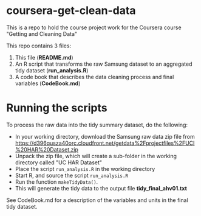 # coursera-get-clean-data
This is a repo to hold the course project work for the Coursera course "Getting and Cleaning Data"

This repo contains 3 files:

1. This file (__README.md__)
2. An R script that transforms the raw Samsung dataset to an aggregated tidy dataset (__run_analysis.R__)
3. A code book that describes the data cleaning process and final variables (__CodeBook.md__)

# Running the scripts

To process the raw data into the tidy summary dataset, do the following:

* In your working directory, download the Samsung raw data zip file from https://d396qusza40orc.cloudfront.net/getdata%2Fprojectfiles%2FUCI%20HAR%20Dataset.zip  
* Unpack the zip file, which will create a sub-folder in the working directory called "UC HAR Dataset"
* Place the script `run_analysis.R` in the working directory
* Start R, and source the script `run_analysis.R`
* Run the function `makeTidyData()`.  
* This will generate the tidy data to the output file __tidy_final_ahv01.txt__

See CodeBook.md for a description of the variables and units in the final tidy dataset.
